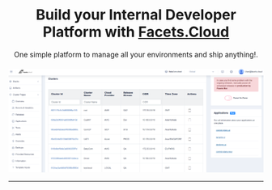 

<div align="center">
<h1>Build your Internal Developer Platform with <a href="https://facets.cloud">Facets.Cloud</a> </h1>  


One simple platform to manage all your environments and ship anything!.  

  
  


<p style="margin-bottom: 20px;">
</div>

![Manage Cluster](clusters.png)



----

